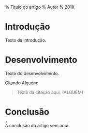 % Título do artigo
% Autor
% 201X

# Introdução

Texto da introdução.

# Desenvolvimento

Texto do desenvolvimento. 

Citando Alguém:

> Texto da citação aqui. (ALGUÉM)

# Conclusão

A conclusão do artigo vem aqui.


